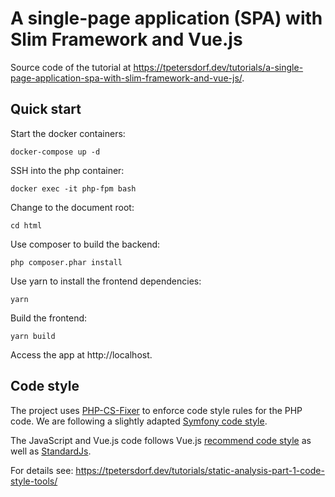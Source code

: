 # A single-page application (SPA) with Slim Framework and Vue.js

Source code of the tutorial at https://tpetersdorf.dev/tutorials/a-single-page-application-spa-with-slim-framework-and-vue-js/.

## Quick start

Start the docker containers:

    docker-compose up -d

SSH into the php container:

    docker exec -it php-fpm bash

Change to the document root:

    cd html

Use composer to build the backend:

    php composer.phar install

Use yarn to install the frontend dependencies:

    yarn

Build the frontend:

    yarn build

Access the app at http://localhost.

## Code style

The project uses [PHP-CS-Fixer](https://github.com/FriendsOfPHP/PHP-CS-Fixer) to enforce code style 
rules for the PHP code. We are following a slightly adapted 
[Symfony code style](https://symfony.com/doc/current/contributing/code/standards.html).

The JavaScript and Vue.js code follows Vue.js [recommend code style](https://v3.vuejs.org/style-guide/#priority-c-recommended)
as well as [StandardJs](https://standardjs.com/).

For details see: https://tpetersdorf.dev/tutorials/static-analysis-part-1-code-style-tools/
